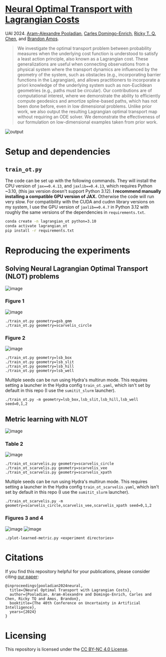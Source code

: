 # [Neural Optimal Transport with Lagrangian Costs](https://arxiv.org/abs/2406.00288)

UAI 2024. [Aram-Alexandre Pooladian](https://arampooladian.com/),
[Carles Domingo-Enrich](https://cdenrich.github.io/),
[Ricky T. Q. Chen](https://rtqichen.github.io/), and
[Brandon Amos](https://bamos.github.io/).

> We investigate the optimal transport problem between probability measures when the underlying cost function is understood to satisfy a least action principle, also known as a Lagrangian cost. These generalizations are useful when connecting observations from a physical system where the transport dynamics are influenced by the geometry of the system, such as obstacles (e.g., incorporating barrier functions in the Lagrangian), and allows practitioners to incorporate a priori knowledge of the underlying system such as non-Euclidean geometries (e.g., paths must be circular). Our contributions are of computational interest, where we demonstrate the ability to efficiently compute geodesics and amortize spline-based paths, which has not been done before, even in low dimensional problems. Unlike prior work, we also output the resulting Lagrangian optimal transport map without requiring an ODE solver. We demonstrate the effectiveness of our formulation on low-dimensional examples taken from prior work.

![output](https://github.com/user-attachments/assets/c6ed8892-5998-47d1-928a-ee97d8e49ae9)

# Setup and dependencies

## `train_ot.py`
The code can be set up with the following commands.
They will install the CPU version of `jax==0.4.13`,
and `jaxlib==0.4.13`, which requires Python ~3.10,
(this jax version doesn't support Python 3.12).
**I recommend manually installing a compatible GPU version
of JAX.** Otherwise the code will run very slow.
For compatibility with the CUDA and cudnn library versions
on my system, I use the GPU version of `jaxlib==0.4.7` in
Python 3.12 with roughly the same versions
of the dependencies in `requirements.txt`.

```bash
conda create -n lagrangian_ot python=3.10
conda activate lagrangian_ot
pip install -r requirements.txt
```

# Reproducing the experiments

## Solving Neural Lagrangian Optimal Transport (NLOT) problems

![image](https://github.com/facebookresearch/lagrangian-ot/assets/707462/67be9cea-8c9c-4a77-9c88-adf7be45a12e)

### Figure 1

![image](https://github.com/facebookresearch/lagrangian-ot/assets/707462/cd8a61aa-f564-405c-bf11-01ddbb7e3650)

```
./train_ot.py geometry=gsb_gmm
./train_ot.py geometry=scarvelis_circle
```

### Figure 2

![image](https://github.com/facebookresearch/lagrangian-ot/assets/707462/dffd562b-c88a-48e3-81a7-5dd1ef5d999f)


```
./train_ot.py geometry=lsb_box
./train_ot.py geometry=lsb_slit
./train_ot.py geometry=lsb_hill
./train_ot.py geometry=lsb_well
```

Multiple seeds can be run using Hydra's multirun mode.
This requires setting a launcher in the Hydra
config `train_ot.yaml`,
which isn't set by default in this repo (I use the `sumitit_slurm` launcher).

```
./train_ot.py -m geometry=lsb_box,lsb_slit,lsb_hill,lsb_well seed=0,1,2
```

## Metric learning with NLOT
![image](https://github.com/facebookresearch/lagrangian-ot/assets/707462/c73b488d-d545-456a-a3bb-159d062343cb)

### Table 2
![image](https://github.com/facebookresearch/lagrangian-ot/assets/707462/4f88d6c8-398d-4ee6-bd94-49e4f4be6819)

```
./train_ot_scarvelis.py geometry=scarvelis_circle
./train_ot_scarvelis.py geometry=scarvelis_vee
./train_ot_scarvelis.py geometry=scarvelis_xpath
```

Multiple seeds can be run using Hydra's multirun mode.
This requires setting a launcher in the Hydra
config `train_ot_scarvelis.yaml`,
which isn't set by default in this repo (I use the `sumitit_slurm` launcher).

```
./train_ot_scarvelis.py -m geometry=scarvelis_circle,scarvelis_vee,scarvelis_xpath seed=0,1,2
```

### Figures 3 and 4
![image](https://github.com/facebookresearch/lagrangian-ot/assets/707462/09cec318-27c2-4b3a-92e2-312251b9cde7)
![image](https://github.com/facebookresearch/lagrangian-ot/assets/707462/e5cff314-c9f8-4533-8719-9d9168802165)

```
./plot-learned-metric.py <experiment directories>
```

# Citations

If you find this repository helpful for your publications,
please consider citing [our paper](https://arxiv.org/abs/2406.00288):

```
@inproceedings{pooladian2024neural,
  title={Neural Optimal Transport with Lagrangian Costs},
  author={Pooladian, Aram-Alexandre and Domingo-Enrich, Carles and Chen, Ricky TQ and Amos, Brandon},
  booktitle={The 40th Conference on Uncertainty in Artificial Intelligence},
  years={2024}
}
```

# Licensing
This repository is licensed under the
[CC BY-NC 4.0 License](https://creativecommons.org/licenses/by-nc/4.0/).
